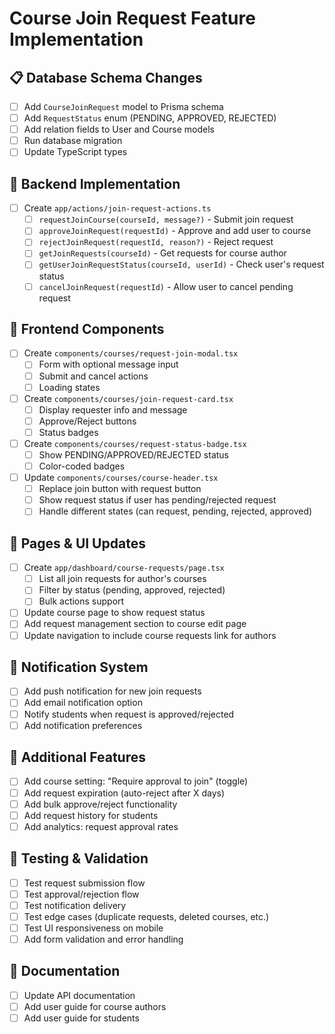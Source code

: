 # Course Join Request Feature Implementation

## 📋 Database Schema Changes
- [ ] Add `CourseJoinRequest` model to Prisma schema
- [ ] Add `RequestStatus` enum (PENDING, APPROVED, REJECTED)
- [ ] Add relation fields to User and Course models
- [ ] Run database migration
- [ ] Update TypeScript types

## 🔧 Backend Implementation
- [ ] Create `app/actions/join-request-actions.ts`
  - [ ] `requestJoinCourse(courseId, message?)` - Submit join request
  - [ ] `approveJoinRequest(requestId)` - Approve and add user to course
  - [ ] `rejectJoinRequest(requestId, reason?)` - Reject request
  - [ ] `getJoinRequests(courseId)` - Get requests for course author
  - [ ] `getUserJoinRequestStatus(courseId, userId)` - Check user's request status
  - [ ] `cancelJoinRequest(requestId)` - Allow user to cancel pending request

## 🎨 Frontend Components
- [ ] Create `components/courses/request-join-modal.tsx`
  - [ ] Form with optional message input
  - [ ] Submit and cancel actions
  - [ ] Loading states
- [ ] Create `components/courses/join-request-card.tsx`
  - [ ] Display requester info and message
  - [ ] Approve/Reject buttons
  - [ ] Status badges
- [ ] Create `components/courses/request-status-badge.tsx`
  - [ ] Show PENDING/APPROVED/REJECTED status
  - [ ] Color-coded badges
- [ ] Update `components/courses/course-header.tsx`
  - [ ] Replace join button with request button
  - [ ] Show request status if user has pending/rejected request
  - [ ] Handle different states (can request, pending, rejected, approved)

## 📱 Pages & UI Updates
- [ ] Create `app/dashboard/course-requests/page.tsx`
  - [ ] List all join requests for author's courses
  - [ ] Filter by status (pending, approved, rejected)
  - [ ] Bulk actions support
- [ ] Update course page to show request status
- [ ] Add request management section to course edit page
- [ ] Update navigation to include course requests link for authors

## 🔔 Notification System
- [ ] Add push notification for new join requests
- [ ] Add email notification option
- [ ] Notify students when request is approved/rejected
- [ ] Add notification preferences

## 🎯 Additional Features
- [ ] Add course setting: "Require approval to join" (toggle)
- [ ] Add request expiration (auto-reject after X days)
- [ ] Add bulk approve/reject functionality
- [ ] Add request history for students
- [ ] Add analytics: request approval rates

## 🧪 Testing & Validation
- [ ] Test request submission flow
- [ ] Test approval/rejection flow
- [ ] Test notification delivery
- [ ] Test edge cases (duplicate requests, deleted courses, etc.)
- [ ] Test UI responsiveness on mobile
- [ ] Add form validation and error handling

## 📝 Documentation
- [ ] Update API documentation
- [ ] Add user guide for course authors
- [ ] Add user guide for students

